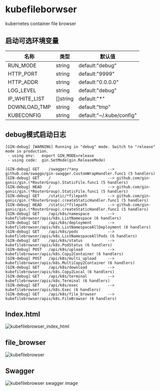 # kubefileborwser

kubernetes container file browser

## 启动可选环境变量

| 名称 | 类型 | 默认值 |
| ---- | ---- | ---- |
| RUN_MODE | string | default:"debug" |
| HTTP_PORT | string | default:"9999" |
| HTTP_ADDR | string | default:"0.0.0.0" |
| LOG_LEVEL | string | default:"debug" |
| IP_WHITE_LIST | []string | default:"*" |
| DOWNLOAD_TMP | string | default:"tmp" |
| KUBECONFIG | string | default:"~/.kube/config" |


## debug模式启动日志

```text
[GIN-debug] [WARNING] Running in "debug" mode. Switch to "release" mode in production.
 - using env:	export GIN_MODE=release
 - using code:	gin.SetMode(gin.ReleaseMode)

[GIN-debug] GET    /swagger/*any             --> github.com/swaggo/gin-swagger.CustomWrapHandler.func1 (5 handlers)
[GIN-debug] GET    /                         --> github.com/gin-gonic/gin.(*RouterGroup).StaticFile.func1 (5 handlers)
[GIN-debug] HEAD   /                         --> github.com/gin-gonic/gin.(*RouterGroup).StaticFile.func1 (5 handlers)
[GIN-debug] GET    /static/*filepath         --> github.com/gin-gonic/gin.(*RouterGroup).createStaticHandler.func1 (5 handlers)
[GIN-debug] HEAD   /static/*filepath         --> github.com/gin-gonic/gin.(*RouterGroup).createStaticHandler.func1 (5 handlers)
[GIN-debug] GET    /api/k8s/namespace        --> kubefilebrowser/apis/k8s.ListNamespace (6 handlers)
[GIN-debug] GET    /api/k8s/deployment       --> kubefilebrowser/apis/k8s.ListNamespaceAllDeployment (6 handlers)
[GIN-debug] GET    /api/k8s/pods             --> kubefilebrowser/apis/k8s.ListNamespaceAllPods (6 handlers)
[GIN-debug] GET    /api/k8s/status           --> kubefilebrowser/apis/k8s.PodStatus (6 handlers)
[GIN-debug] POST   /api/k8s/upload           --> kubefilebrowser/apis/k8s.Copy2Container (6 handlers)
[GIN-debug] POST   /api/k8s/multi_upload     --> kubefilebrowser/apis/k8s.MultiCopy2Container (6 handlers)
[GIN-debug] GET    /api/k8s/download         --> kubefilebrowser/apis/k8s.Copy2Local (6 handlers)
[GIN-debug] GET    /api/k8s/terminal         --> kubefilebrowser/apis/k8s.Terminal (6 handlers)
[GIN-debug] GET    /api/k8s/exec             --> kubefilebrowser/apis/k8s.Exec (6 handlers)
[GIN-debug] GET    /api/k8s/file_browser     --> kubefilebrowser/apis/k8s.FileBrowser (6 handlers)
```

## Index.html
![kubefilebrowser_index_html](https://raw.githubusercontent.com/xmapst/kubefilebrowser/main/index_html.jpg)

## file_browser
![kubefilebrowser](https://raw.githubusercontent.com/xmapst/kubefilebrowser/main/file_browser.jpg)

## Swagger

![kubefilebrowser swagger image](https://raw.githubusercontent.com/xmapst/kubefilebrowser/main/swagger.jpg)
